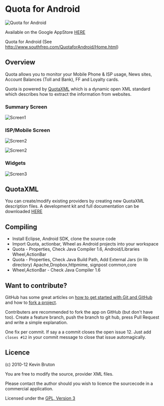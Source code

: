 # Quota for Android


![Quota for Android](http://www.southfreo.com/QuotaforAndroid/Home_files/BannerLogo.jpg "Quota for Android")


Available on the Google AppStore [HERE](https://market.android.com/details?id=com.southfreo&feature=search_result)

Quota for Android (See http://www.southfreo.com/QuotaforAndroid/Home.html) 


## Overview

Quota allows you to monitor your Mobile Phone & ISP usage, News sites, Account Balances (Toll and Bank), FF and Loyalty cards. 

Quota is powered by [QuotaXML](http://www.southfreo.com/iiquota/QuotaXML.html)  which is a dynamic open XML standard which describes how to extract the information from websites.

### Summary Screen

![Screen1](http://www.southfreo.com/QuotaforAndroid/Home_files/ss-0-320-480-160-1-6684f552167f1e656dafad062e224c3ba61d7dfa.jpg)

### ISP/Mobile Screen

![Screen2](http://www.southfreo.com/QuotaforAndroid/Home_files/ss-1-320-480-160-1-c42d120dc3da4bf2890a8be5d11b8395fdc9e014.jpg)
  
![Screen2](http://www.southfreo.com/QuotaforAndroid/Home_files/ss-2-320-480-160-1-2a0e7d9829be4416eb73b29b2697595474f2f0e7.jpg)


### Widgets

![Screen3](http://www.southfreo.com/QuotaforAndroid/Home_files/ss-3-320-480-160-1-0eae6c0569e6105592de35f727b3b909667c827b.jpg)


## QuotaXML

You can create/modify existing providers by creating new QuotaXML description files. A development kit and full documentation can be downloaded [HERE](http://www.southfreo.com/iiquota/Development_Kit.html)


## Compiling 

*  Install Eclipse, Android SDK, clone the source code
*  Import Quota, actionbar, Wheel as Android projects into your workspace
*  Quota - Properties, Check Java Compiler 1.6, Android/Libraries Wheel,ActionBar
*  Quota - Properties, Check Java Build Path, Add External Jars (in lib directory) Apache,Dropbox,httpmime, signpost common,core
*  Wheel,ActionBar - Check Java Compiler 1.6 


## Want to contribute?

GitHub has some great articles on [how to get started with Git and GitHub](http://help.github.com/) and how to [fork a project](http://help.github.com/forking/).

Contributers are recommended to fork the app on GitHub (but don't have too). Create a feature branch, push the branch to git hub, press Pull Request and write a simple explanation.

One fix per commit. If say a a commit closes the open issue 12. Just add `closes #12` in your commit message to close that issue automagically.


## Licence
(c) 2010-12 Kevin Bruton

You are free to modify the source, provider XML files.

Please contact the author should you wish to licence the sourcecode in a commercial application.

Licensed under the [GPL, Version 3](http://gplv3.fsf.org/)

